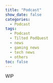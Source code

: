 ```yaml
---
title: "Podcast"
show_date: false
categories: 
  - Podcast
tags: 
  - Podcast
  - Tilted PodQuest
  - news
  - gaming news
  - tech news
  - others
toc: false
---
```

WIP
